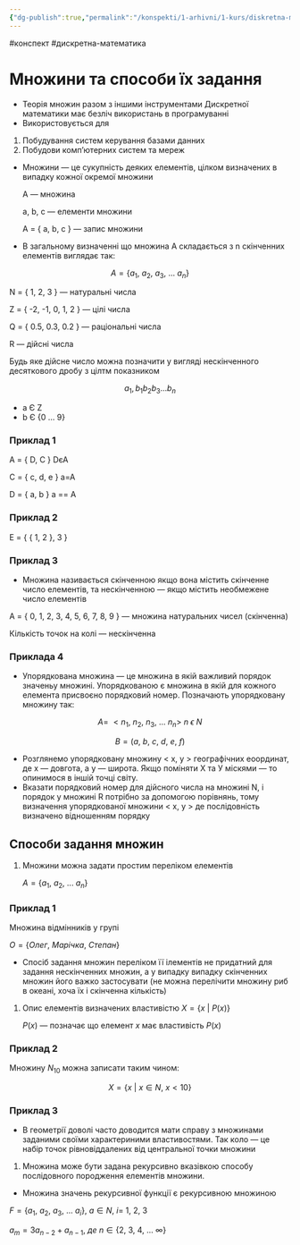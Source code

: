 ```yaml
---
{"dg-publish":true,"permalink":"/konspekti/1-arhivni/1-kurs/diskretna-matematika/mnozhini-ta-sposobi-yih-zadannya/"}
---
```

#конспект #дискретна-математика
# Множини та способи їх задання
- Теорія множин разом з іншими інструментами Дискретної математики має безліч використань в програмуванні
- Використовується для
1. Побудування систем керування базами данних
2. Побудови комп’ютерних систем та мереж
- Множини — це сукупність деяких елементів, цілком визначених в випадку кожної окремої множини
    
    A — множина
    
    a, b, c — елементи множини
    
    A = { a, b, c } — запис множини
    
- В загальному визначенні що множина A складається з n скінченних елементів виглядає так:

$$
A = \{a_1, \ a_2, \ a_3, \ ...\ a_n \}
$$

N = { 1, 2, 3 } — натуральні числа

Z = { -2, -1, 0, 1, 2 } — цілі числа

Q = { 0.5, 0.3, 0.2 } — раціональні числа

R — дійсні числа

Будь яке дійсне число можна позначити у вигляді нескінченного десяткового дробу з цілтм показником 

$$
a_1,b_1b_2b_3...b_n
$$

- a Є Z
- b Є {0 … 9}

### Приклад 1

A = { D, C }          DєА

C = { c, d, e }       a=A

D = { a, b }          a =\= A

### Приклад 2

E = { { 1, 2 }, 3 }

### Приклад 3

- Множина називається скінченною якщо вона містить скінченне число елементів, та нескінченною — якщо містить необмежене число елементів

A = { 0, 1, 2, 3, 4, 5, 6, 7, 8, 9 } — множина натуральних чисел (скінченна)

Кількість точок на колі — нескінченна

### Приклада 4

- Упорядкована множина — це множина в якій важливий порядок значеньу множині. Упорядкованою є множина в якій для кожного елемента присвоєно порядковий номер. Позначають упорядковану множину так:

$$
A =\ <n_1, \ n_2, \ n_3, \ ...\ n_n >\ n \ \epsilon \ N
$$

$$
B = (a, \ b, \ c, \ d, \ e, \ f)
$$

- Розглянемо упорядковану множину < x, y > географічних еоординат, де x — довгота, а у — широта. Якщо поміняти Х та У міскями — то опинимося в іншій точці світу.
- Вказати порядковий номер для дійсного числа на множині N, i порядок у множині R потрібно за допомогою порівнянь, тому визначення упорядкованої множини < x, y > де послідовність визначено відношенням порядку

## Способи задання множин

1. Множини можна задати простим переліком елементів 
    
    $A = \{a_1, \ a_2, \ ... \ a_n \}$
    

### Приклад 1

Множина відмінників у групі 

$O = \{ Олег, \ Марічка, \ Степан\}$

- Спосіб задання множин переліком її ілементів  не придатний для задання нескінченних множин, а у випадку випадку скінченних множин його важко застосувати (не можна перелічити множину риб в океані, хоча їх і скінченна кількість)
1. Опис елементів визначених властивістю $X = \{ x \ | \ P(x)\}$
    
    $P(x)$ — позначає що елемент $x$ має  властивість $P(x)$
    

### Приклад 2

Множину $N_{10}$  можна записати таким чином:

$$
X = \{ x \ | \ x \in N, \ x<10\}
$$

### Приклад 3

- В геометрії доволі часто доводится мати справу з множинами заданими своїми характериними властивостями. Так коло — це набір точок рівновіддалених від центральної точки множини
1. Множина може бути задана рекурсивно вказівкою способу послідовного породження елементів множини.
- Множина значень рекурсивної функції є рекурсивною множиною

$F = \{ a_1, \ a_2, \ a_3, \ ... \ a_i\}, \ a\in N, \ i = \ 1, \ 2, \ 3$

$a_{m} = 3a_{n-2}+a_{n-1}, \ де \ n \in \{ 2, \ 3, \ 4, \ ... \ 
∞ \}$